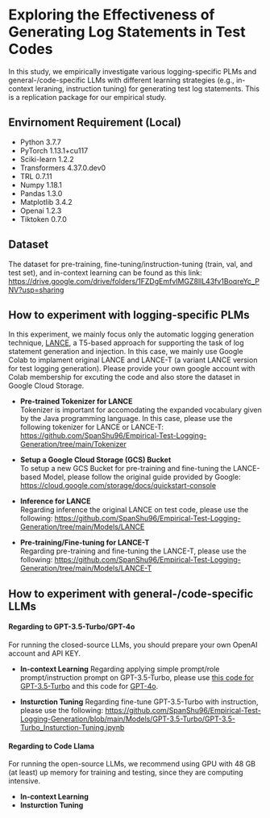 # Exploring the Effectiveness of Generating Log Statements in Test Codes

In this study, we empirically investigate various logging-specific PLMs and general-/code-specific LLMs with different learning strategies (e.g., in-context leraning, instruction tuning) for generating test log statements. This is a replication package for our empirical study.

## Envirnoment Requirement (Local)
* Python 3.7.7
* PyTorch 1.13.1+cu117
* Sciki-learn 1.2.2
* Transformers 4.37.0.dev0
* TRL 0.7.11
* Numpy 1.18.1
* Pandas 1.3.0
* Matplotlib 3.4.2
* Openai 1.2.3
* Tiktoken 0.7.0

## Dataset
The dataset for pre-training, fine-tuning/instruction-tuning (train, val, and test set), and in-context learning can be found as this link:  https://drive.google.com/drive/folders/1FZDgEmfvIMGZ8llL43fv1BoqreYc_PNV?usp=sharing

## How to experiment with logging-specific PLMs
In this experiment, we mainly focus only the automatic logging generation technique, [LANCE](https://github.com/antonio-mastropaolo/LANCE?tab=readme-ov-file), a T5-based approach for supporting the task of log statement generation and injection. In this case, we mainly use Google Colab to implament original LANCE and LANCE-T (a variant LANCE version for test logging generation). Please provide your own google account with Colab membership for excuting the code and also store the dataset in Google Cloud Storage.

* **Pre-trained Tokenizer for LANCE**  
  Tokenizer is important for accomodating the expanded vocabulary given by the Java programming language. In this case, please use the following tokenizer for LANCE or LANCE-T: https://github.com/SpanShu96/Empirical-Test-Logging-Generation/tree/main/Tokenizer
  
* **Setup a Google Cloud Storage (GCS) Bucket**  
  To setup a new GCS Bucket for pre-training and fine-tuning the LANCE-based Model, please follow the original guide provided by Google: https://cloud.google.com/storage/docs/quickstart-console  

* **Inference for LANCE**  
  Regarding inference the original LANCE on test code, please use the following: https://github.com/SpanShu96/Empirical-Test-Logging-Generation/tree/main/Models/LANCE
    
* **Pre-training/Fine-tuning for LANCE-T**  
  Regarding pre-training and fine-tuning the LANCE-T, please use the following: https://github.com/SpanShu96/Empirical-Test-Logging-Generation/tree/main/Models/LANCE-T

## How to experiment with general-/code-specific LLMs

#### Regarding to GPT-3.5-Turbo/GPT-4o
For running the closed-source LLMs, you should prepare your own OpenAI account and API KEY.
* **In-context Learning**
  Regarding applying simple prompt/role prompt/instruction prompt on GPT-3.5-Turbo, please use [this code for GPT-3.5-Turbo](https://github.com/SpanShu96/Empirical-Test-Logging-Generation/blob/main/Models/GPT-3.5-Turbo/GPT-3.5-Turbo_ICL.ipynb) and this code for [GPT-4o](https://github.com/SpanShu96/Empirical-Test-Logging-Generation/blob/main/Models/GPT-4o/GPT-4o_ICL.ipynb).

* **Insturction Tuning**
  Regarding fine-tune GPT-3.5-Turbo with instruction, please use the following: https://github.com/SpanShu96/Empirical-Test-Logging-Generation/blob/main/Models/GPT-3.5-Turbo/GPT-3.5-Turbo_Insturction-Tuning.ipynb

#### Regarding to Code Llama  
For running the open-source LLMs, we recommend using GPU with 48 GB (at least) up memory for training and testing, since they are computing intensive.
* **In-context Learning**
* **Insturction Tuning**
  
